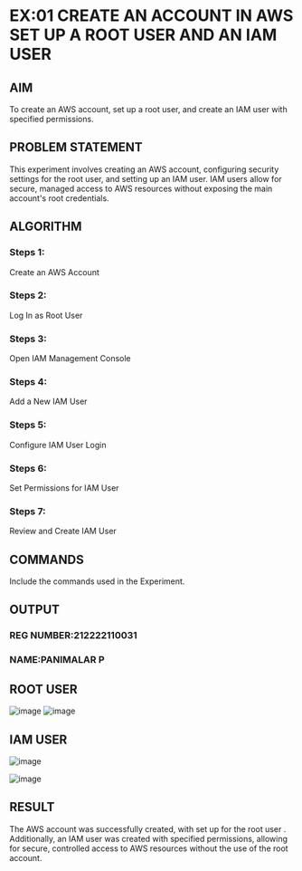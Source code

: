  # EX:01 CREATE AN  ACCOUNT IN AWS SET UP A ROOT USER AND AN IAM USER 
  ## AIM
To create an AWS account, set up a root user, and create an IAM user with specified permissions.
## PROBLEM STATEMENT
   This experiment involves creating an AWS account, configuring security settings for the root user, and setting up an IAM user. IAM users allow for secure, managed access to AWS resources without exposing the main account's root credentials.

## ALGORITHM
 ### Steps 1:
 Create an AWS Account
 
 ### Steps 2:
 Log In as Root User

 ### Steps 3:
 Open IAM Management Console
 
 ### Steps 4:
 Add a New IAM User
 
 ### Steps 5:
 Configure IAM User Login
 
 ### Steps 6:
 Set Permissions for IAM User
 
  ### Steps 7:
  Review and Create IAM User
  
## COMMANDS
Include the commands used in the Experiment.

## OUTPUT
### REG NUMBER:212222110031
### NAME:PANIMALAR P

## ROOT USER

![image](https://github.com/user-attachments/assets/20550568-0766-457d-8ea9-9ab63a45a785)
![image](https://github.com/user-attachments/assets/afeb116e-b5f3-44b8-bc05-aacd497d9b7b)

## IAM USER
 ![image](https://github.com/user-attachments/assets/c2fb58c5-eb32-434d-8929-097b1ee8b469)



 ![image](https://github.com/user-attachments/assets/9d15c9e2-8096-4e69-89fa-da9ea6c5f719)

## RESULT
 The AWS account was successfully created, with set up for the root user . Additionally, an IAM user was created with specified permissions, allowing for secure, controlled access to AWS resources without the use of the root account.

  


